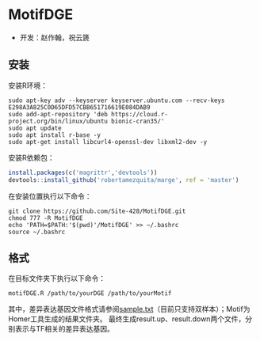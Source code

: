 # MotifDGE
- 开发：赵作翰，祝云篪
## 安装
安装R环境：
```shell
sudo apt-key adv --keyserver keyserver.ubuntu.com --recv-keys E298A3A825C0D65DFD57CBB651716619E084DAB9
sudo add-apt-repository 'deb https://cloud.r-project.org/bin/linux/ubuntu bionic-cran35/'
sudo apt update
sudo apt install r-base -y
sudo apt-get install libcurl4-openssl-dev libxml2-dev -y
```
安装R依赖包：
```R
install.packages(c('magrittr','devtools'))
devtools::install_github('robertamezquita/marge', ref = 'master')
```
在安装位置执行以下命令：
```shell
git clone https://github.com/Site-428/MotifDGE.git
chmod 777 -R MotifDGE
echo 'PATH=$PATH:'$(pwd)'/MotifDGE' >> ~/.bashrc
source ~/.bashrc
```
## 格式
在目标文件夹下执行以下命令：
```shell
motifDGE.R /path/to/yourDGE /path/to/yourMotif
```
其中，差异表达基因文件格式请参阅[sample.txt](https://raw.githubusercontent.com/Site-428/MotifDGE/master/sample.txt)（目前只支持双样本）；Motif为Homer工具生成的结果文件夹。
最终生成result.up、result.down两个文件，分别表示与TF相关的差异表达基因。
